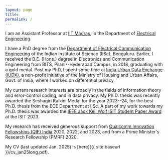 ```yaml
---
layout: page
title: 
permalink: /
---
```


I am an Assistant Professor at [IIT Madras](iitm.ac.in), in the Department of [Electrical Engineering](https://www.ee.iitm.ac.in/).

I have a PhD degree from the [Department of Electrical Communication Engineering](https://ece.iisc.ac.in/) of the Indian Institute of Science (IISc), Bengaluru. Earlier, I received the B.E. (Hons.) degree in Electronics and Communication Engineering from BITS, Pilani--Hyderabad Campus, in 2018, graduating with a gold medal. Post my PhD, I spent some time at [India Urban Data Exchange (IUDX)](https://iudx.org.in/), a non-profit initiative of the Ministry of Housing and Urban Affairs, Govt. of India, where I worked on differential privacy.

My current research interests are broadly in the fields of information theory and error-control coding, and in data privacy. My Ph.D. thesis was recently awarded the Seshagiri Kaikini Medal for the year 2023--24, for the best Ph.D. thesis from the ECE Department at IISc. A part of my work towards my Ph.D. thesis was awarded the [IEEE Jack Keil Wolf ISIT Student Paper Award](https://www.itsoc.org/honors/wolf-award#:~:text=The%20IEEE%20Jack%20Keil%20Wolf,the%20principal%20author%20and%20presenter.) at the ISIT 2023. 

My research has received generous support from [Qualcomm Innovation Fellowships (QIF) India](https://www.qualcomm.com/research/university-relations/innovation-fellowship) 2020, 2022, and 2023, and from a Prime Minister's Research Fellowship (PMRF) 2020.

My CV (last updated Jan. 2025) is [here]({{ site.baseurl }}/cv_jan25long.pdf).
